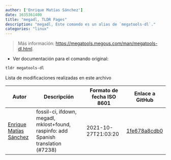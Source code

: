 ```yaml
---
author: ['Enrique Matías Sánchez']
date: 1635361400
title: "megadl, TLDR Pages"
description: "megadl, Este comando es un alias de `megatools-dl`."
categories: "linux"
---
```

> Más información: <https://megatools.megous.com/man/megatools-dl.html>.

- Ver documentación para el comando original:

```bash
tldr megatools-dl
```
Lista de modificaciones realizadas en este archivo


Autor | Descripción | Formato de fecha ISO 8601 | Enlace a GitHub
------|-----|-----|-----
[Enrique Matías Sánchez](mailto:cronopios@gmail.com) | fossil-ci, ifdown, megadl, mklost+found, raspinfo: add Spanish translation (#7238) | 2021-10-27T21:03:20 | [1fe678a8cdb0](https://github.com/tldr-pages/tldr/commit/1fe678a8cdb0a144197656e9a85913fc98acb46f)

